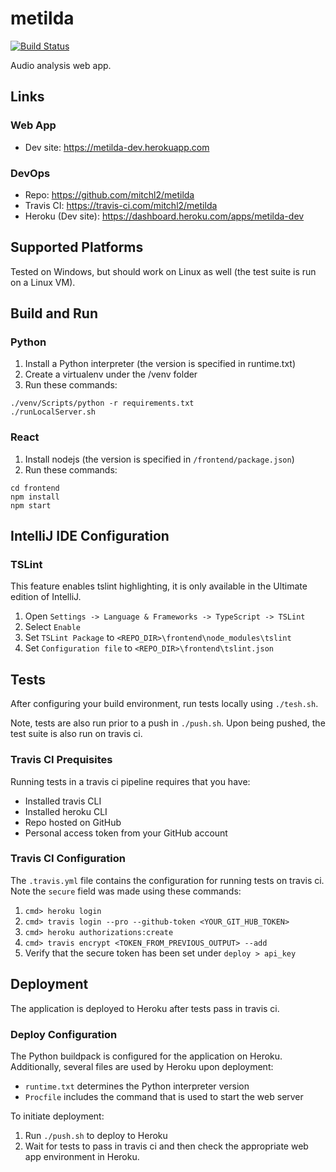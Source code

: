 # metilda
[![Build Status](https://travis-ci.com/mitchl2/metilda.svg?branch=master)](https://travis-ci.com/mitchl2/metilda)

Audio analysis web app.

## Links
### Web App
- Dev site: https://metilda-dev.herokuapp.com
### DevOps
- Repo: https://github.com/mitchl2/metilda 
- Travis CI: https://travis-ci.com/mitchl2/metilda
- Heroku (Dev site): https://dashboard.heroku.com/apps/metilda-dev

## Supported Platforms
Tested on Windows, but should work on Linux as well (the test suite is run on a Linux VM).

## Build and Run
### Python
1) Install a Python interpreter (the version is specified in runtime.txt)
1) Create a virtualenv under the /venv folder
1) Run these commands:
```
./venv/Scripts/python -r requirements.txt
./runLocalServer.sh
```

### React
1) Install nodejs (the version is specified in `/frontend/package.json`)
1) Run these commands:
```
cd frontend
npm install 
npm start
```

## IntelliJ IDE Configuration
### TSLint
This feature enables tslint highlighting, it is only available in the Ultimate edition of IntelliJ.
1) Open `Settings -> Language & Frameworks -> TypeScript -> TSLint`
1) Select `Enable`
1) Set `TSLint Package` to `<REPO_DIR>\frontend\node_modules\tslint`
1) Set `Configuration file` to `<REPO_DIR>\frontend\tslint.json`

## Tests
After configuring your build environment, run tests locally using `./tesh.sh`. 

Note, tests are also run prior to a push in `./push.sh`. Upon being pushed, the test suite is also
run on travis ci.

### Travis CI Prequisites
Running tests in a travis ci pipeline requires that you have:
- Installed travis CLI
- Installed heroku CLI
- Repo hosted on GitHub
- Personal access token from your GitHub account

### Travis CI Configuration
The `.travis.yml` file contains the configuration for running tests on travis ci. Note the
`secure` field was made using these commands:
1) `cmd> heroku login`
1) `cmd> travis login --pro --github-token <YOUR_GIT_HUB_TOKEN>`
1) `cmd> heroku authorizations:create`
1) `cmd> travis encrypt <TOKEN_FROM_PREVIOUS_OUTPUT> --add`
1) Verify that the secure token has been set under `deploy > api_key`
  
## Deployment
The application is deployed to Heroku after tests pass in travis ci.

### Deploy Configuration
The Python buildpack is configured for the application on Heroku. Additionally, several files are used by Heroku upon
deployment:
- `runtime.txt` determines the Python interpreter version
- `Procfile` includes the command that is used to start the web server 

To initiate deployment: 
1) Run `./push.sh` to deploy to Heroku
1) Wait for tests to pass in travis ci and then check the appropriate web app environment in Heroku. 
